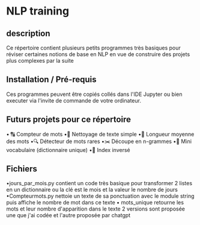 # NLP training
## description
Ce répertoire contient plusieurs petits programmes très basiques pour réviser certaines notions de base en NLP en vue de construire des projets plus complexes par la suite
## Installation / Pré-requis
Ces programmes peuvent être copiés collés dans l'IDE Jupyter ou bien executer via l'invite de commande de votre ordinateur.
## Futurs projets pour ce répertoire
•	 🔠 Compteur de mots
•🧹 Nettoyage de texte simple
•📏 Longueur moyenne des mots
•🔍 Détecteur de mots rares
•✂️ Découpe en n-grammes
•🧠 Mini vocabulaire (dictionnaire unique)
•🪪 Index inversé
## Fichiers
•jours_par_mois.py contient un code très basique pour transformer 2 listes en un dictionnaire ou la clé  est le mois et la valeur le nombre de jours
•Compteurmots.py nettoie un texte de sa ponctuation avec le module string puis affiche le nombre de mot dans ce texte
• mots_unique retourne les mots et leur nombre d'apparition dans le texte 2 versions sont proposée une que j'ai codée et l'autre proposée par chatgpt
